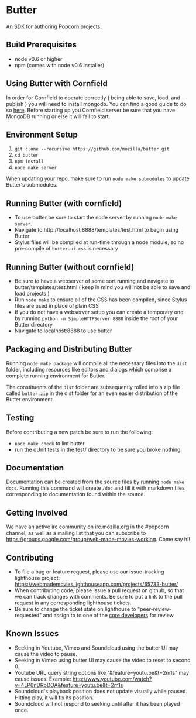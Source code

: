 Butter
======

An SDK for authoring Popcorn projects.

Build Prerequisites
-------------------

* node v0.6 or higher
* npm (comes with node v0.6 installer)

Using Butter with Cornfield
---------------------------

In order for Cornfield to operate correctly ( being able to save, load, and publish ) you will need to install mongodb. You can find a good guide to do so [here](http://www.mongodb.org/display/DOCS/Quickstart). Before starting up you Cornfield server be sure that you have MongoDB running or else it will fail to start.

Environment Setup
-----------------

1. `git clone --recursive https://github.com/mozilla/butter.git`
2. `cd butter`
3. `npm install`
4. `node make server`

When updating your repo, make sure to run `node make submodules` to update Butter's submodules.

Running Butter (with cornfield)
-------------------------------

* To use butter be sure to start the node server by running `node make server`.
* Navigate to http://localhost:8888/templates/test.html to begin using Butter
* Stylus files will be compiled at run-time through a node module, so no pre-compile of `butter.ui.css` is necessary

Running Butter (without cornfield)
----------------------------------

* Be sure to have a webserver of some sort running and navigate to butter/templates/test.html ( keep in mind you will not be able to save and load projects )
* Run `node make` to ensure all of the CSS has been compiled, since Stylus files are used in place of plain CSS
* If you do not have a webserver setup you can create a temporary one by running `python -m SimpleHTTPServer 8888` inside the root of your Butter directory
* Navigate to localhost:8888 to use butter

Packaging and Distributing Butter
--------------------------------

Running `node make package` will compile all the necessary files into the `dist` folder, including resources like editors and dialogs which comprise a complete running environment for Butter.

The constituents of the `dist` folder are subsequently rolled into a zip file called `butter.zip` in the dist folder for an even easier distribution of the Butter environment.

Testing
-------

Before contributing a new patch be sure to run the following:

* `node make check` to lint butter
* run the qUnit tests in the test/ directory to be sure you broke nothing

Documentation
-------------

Documentation can be created from the source files by running `node make docs`. Running this command will create `/doc` and fill it with markdown files corresponding to documentation found within the source.

Getting Involved
----------------

We have an active irc community on irc.mozilla.org in the #popcorn channel, as well as a mailing list that you can subscribe to https://groups.google.com/group/web-made-movies-working. Come say hi!

Contributing
------------

* To file a bug or feature request, please use our issue-tracking lighthouse project: https://webmademovies.lighthouseapp.com/projects/65733-butter/
* When contributing code, please issue a pull request on github, so that we can track changes with comments. Be sure to put a link to the pull request in any corresponding lighthouse tickets.
* Be sure to change the ticket state on lighthouse to "peer-review-requested" and assign to to one of the [core developers](https://github.com/mozilla/butter/blob/master/package.json) for review

Known Issues
------------

* Seeking in Youtube, Vimeo and Soundcloud using the butter UI may cause the video to pause.
* Seeking in Vimeo using butter UI may cause the video to reset to second 0.
* Youtube URL query string options like "&feature=youtu.be&t=2m1s" may cause issues. Example: http://www.youtube.com/watch?v=4LP6nDRbDOA&feature=youtu.be&t=2m1s
* Soundcloud's playback position does not update visually while paused. Hitting play, it will fix its position.
* Soundcloud will not respond to seeking until after it has been played once.